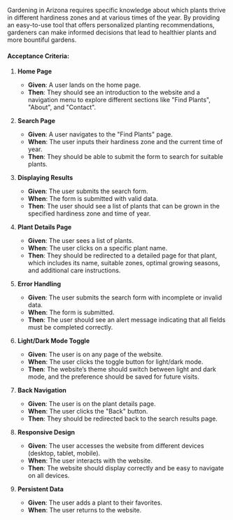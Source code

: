 
Gardening in Arizona requires specific knowledge about which plants thrive in different hardiness zones and at various times of the year. By providing an easy-to-use tool that offers personalized planting recommendations, gardeners can make informed decisions that lead to healthier plants and more bountiful gardens.

#### Acceptance Criteria:

1. **Home Page**

   - **Given**: A user lands on the home page.
   - **Then**: They should see an introduction to the website and a navigation menu to explore different sections like "Find Plants", "About", and "Contact".

2. **Search Page**

   - **Given**: A user navigates to the "Find Plants" page.
   - **When**: The user inputs their hardiness zone and the current time of year.
   - **Then**: They should be able to submit the form to search for suitable plants.

3. **Displaying Results**

   - **Given**: The user submits the search form.
   - **When**: The form is submitted with valid data.
   - **Then**: The user should see a list of plants that can be grown in the specified hardiness zone and time of year.

4. **Plant Details Page**

   - **Given**: The user sees a list of plants.
   - **When**: The user clicks on a specific plant name.
   - **Then**: They should be redirected to a detailed page for that plant, which includes its name, suitable zones, optimal growing seasons, and additional care instructions.

5. **Error Handling**

   - **Given**: The user submits the search form with incomplete or invalid data.
   - **When**: The form is submitted.
   - **Then**: The user should see an alert message indicating that all fields must be completed correctly.

6. **Light/Dark Mode Toggle**

   - **Given**: The user is on any page of the website.
   - **When**: The user clicks the toggle button for light/dark mode.
   - **Then**: The website’s theme should switch between light and dark mode, and the preference should be saved for future visits.

7. **Back Navigation**

   - **Given**: The user is on the plant details page.
   - **When**: The user clicks the "Back" button.
   - **Then**: They should be redirected back to the search results page.

8. **Responsive Design**

   - **Given**: The user accesses the website from different devices (desktop, tablet, mobile).
   - **When**: The user interacts with the website.
   - **Then**: The website should display correctly and be easy to navigate on all devices.

9. **Persistent Data**
   - **Given**: The user adds a plant to their favorites.
   - **When**: The user returns to the website.

